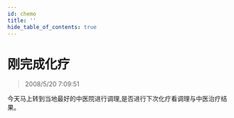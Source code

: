```yaml
---
id: chemo 
title: ''
hide_table_of_contents: true
---
```


# 刚完成化疗

> 2008/5/20 7:09:51

<div style={{color: '#000099', fontWeight: '500', fontSize: '18px'}}>

今天马上转到当地最好的中医院进行调理,是否进行下次化疗看调理与中医治疗结果。

</div>